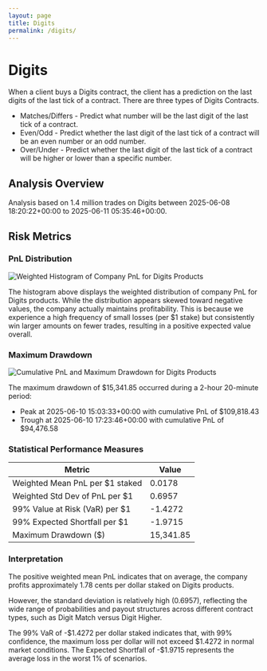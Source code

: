 ```yaml
---
layout: page
title: Digits
permalink: /digits/
---
```


# Digits

When a client buys a Digits contract, the client has a prediction on the last digits of the last tick of a contract. There are three types of Digits Contracts.

* Matches/Differs - Predict what number will be the last digit of the last tick of a contract.
* Even/Odd - Predict whether the last digit of the last tick of a contract will be an even number or an odd number.
* Over/Under - Predict whether the last digit of the last tick of a contract will be higher or lower than a specific number.

## Analysis Overview

Analysis based on 1.4 million trades on Digits between 2025-06-08 18:20:22+00:00 to 2025-06-11 05:35:46+00:00.

## Risk Metrics

### PnL Distribution
![Weighted Histogram of Company PnL for Digits Products](/quants-model-validation/source/products/digits_pnl_hist.png)

The histogram above displays the weighted distribution of company PnL for Digits products. While the distribution appears skewed toward negative values, the company actually maintains profitability. This is because we experience a high frequency of small losses (per $1 stake) but consistently win larger amounts on fewer trades, resulting in a positive expected value overall.

### Maximum Drawdown

![Cumulative PnL and Maximum Drawdown for Digits Products](/quants-model-validation/source/products/digits_cum_pnl.png)

The maximum drawdown of \$15,341.85 occurred during a 2-hour 20-minute period:
- Peak at 2025-06-10 15:03:33+00:00 with cumulative PnL of \$109,818.43
- Trough at 2025-06-10 17:23:46+00:00 with cumulative PnL of \$94,476.58

### Statistical Performance Measures

| Metric | Value |
|--------|-------|
| Weighted Mean PnL per \$1 staked | 0.0178 |
| Weighted Std Dev of PnL per \$1 | 0.6957 |
| 99% Value at Risk (VaR) per \$1 | -1.4272 |
| 99% Expected Shortfall per \$1 | -1.9715 |
| Maximum Drawdown (\$) | 15,341.85 |

### Interpretation

The positive weighted mean PnL indicates that on average, the company profits approximately 1.78 cents per dollar staked on Digits products. 

However, the standard deviation is relatively high (0.6957), reflecting the wide range of probabilities and payout structures across different contract types, such as Digit Match versus Digit Higher.

The 99% VaR of -\$1.4272 per dollar staked indicates that, with 99% confidence, the maximum loss per dollar will not exceed \$1.4272 in normal market conditions. The Expected Shortfall of -\$1.9715 represents the average loss in the worst 1% of scenarios.

